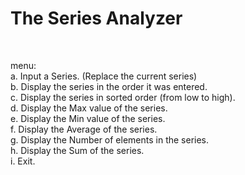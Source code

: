 <h1>The Series Analyzer</h1><br />

menu:<br />
a. Input a Series. (Replace the current series) <br />
b. Display the series in the order it was entered.<br />
c. Display the series in sorted order (from low to
high).<br />
d. Display the Max value of the series.<br />
e. Display the Min value of the series.<br />
f. Display the Average of the series.<br />
g. Display the Number of elements in the series.<br />
h. Display the Sum of the series.<br />
i. Exit.
